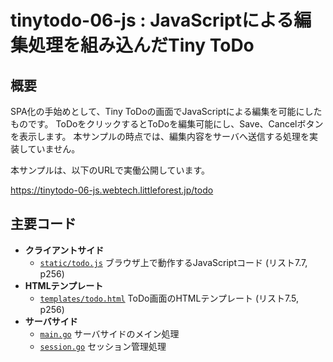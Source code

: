 # tinytodo-06-js : JavaScriptによる編集処理を組み込んだTiny ToDo

## 概要

SPA化の手始めとして、Tiny ToDoの画面でJavaScriptによる編集を可能にしたものです。
ToDoをクリックするとToDoを編集可能にし、Save、Cancelボタンを表示します。
本サンプルの時点では、編集内容をサーバへ送信する処理を実装していません。

本サンプルは、以下のURLで実働公開しています。

https://tinytodo-06-js.webtech.littleforest.jp/todo

## 主要コード

- **クライアントサイド**
  - [`static/todo.js`](./static/todo.js) ブラウザ上で動作するJavaScriptコード (リスト7.7, p256)
- **HTMLテンプレート**
  - [`templates/todo.html`](./templates/todo.html) ToDo画面のHTMLテンプレート (リスト7.5, p256)
- **サーバサイド**
  - [`main.go`](./main.go) サーバサイドのメイン処理
  - [`session.go`](./session.go) セッション管理処理

